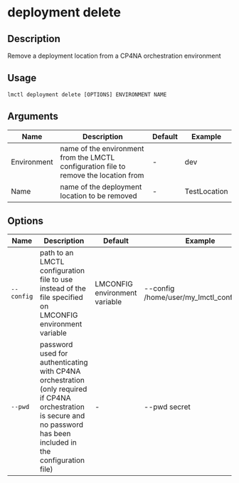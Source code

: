 # deployment delete

## Description

Remove a deployment location from a CP4NA orchestration environment

## Usage

```
lmctl deployment delete [OPTIONS] ENVIRONMENT NAME
```

## Arguments

| Name        | Description                                                                           | Default | Example      |
| ----------- | ------------------------------------------------------------------------------------- | ------- | ------------ |
| Environment | name of the environment from the LMCTL configuration file to remove the location from | -       | dev          |
| Name        | name of the deployment location to be removed                                         | -       | TestLocation |

## Options

| Name       | Description                                                                                                                          | Default                       | Example                                  |
| ---------- | ------------------------------------------------------------------------------------------------------------------------------------ | ----------------------------- | ---------------------------------------- |
| `--config` | path to an LMCTL configuration file to use instead of the file specified on LMCONFIG environment variable                            | LMCONFIG environment variable | --config /home/user/my_lmctl_config.yaml |
| `--pwd`    | password used for authenticating with CP4NA orchestration (only required if CP4NA orchestration is secure and no password has been included in the configuration file) | -                             | --pwd secret                             |
